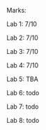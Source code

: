 Marks:

  Lab 1: 7/10

  Lab 2: 7/10

  Lab 3: 7/10

  Lab 4: 7/10

  Lab 5: TBA

  Lab 6: todo

  Lab 7: todo

  Lab 8: todo
